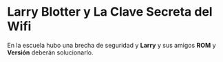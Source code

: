 # Larry Blotter y La Clave Secreta del Wifi

En la escuela hubo una brecha de seguridad y **Larry** y sus amigos **ROM** y **Versión** deberán solucionarlo.
